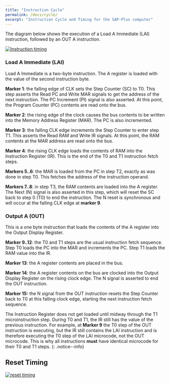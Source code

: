 ```yaml
---
title: "Instruction Cycle"
permalink: /docs/cycle/
excerpt: "Instruction Cycle and Timing for the SAP-Plus computer"
---
```


The diagram below shows the execution of a Load A Immediate (LAI) instruction, followed by an OUT A instruction.

[![Instruction timing](../../assets/images/timing-lai-out.png "Timing of LAI and OUT instructions")](../../assets/images/timing-lai-out.png)

### Load A Immediate (LAI)

Load A Immediate is a two-byte instruction.  The A register is loaded with the value of the second instruction byte.

**Marker 1**: the falling edge of CLK sets the Step Counter (SC) to T0.  This step asserts the Read PC and Write MAR signals to get the address of the next instruction.  The PC Increment (PI) signal is also asserted.  At this point, the Program Counter (PC) contents are read onto the bus.

**Marker 2**: the rising edge of the clock causes the bus contents to be written into the Memory Address Register (MAR).  The PC is also incremented.

**Marker 3**: the falling CLK edge increments the Step Counter to enter step T1.  This asserts the Read RAM and Write IR signals.  At this point, the RAM contents at the MAR address are read onto the bus.

**Marker 4**: the rising CLK edge loads the contents of RAM into the Instruction Register (IR).  This is the end of the T0 and T1 instruction fetch steps.

**Markers 5..6**: the MAR is loaded from the PC in step T2, exactly as was done in step T0.  This fetches the address of the instruction operand.

**Markers 7..8**: in step T3, the RAM contents are loaded into the A register.  The Next (N) signal is also asserted in this step, which will reset the SC back to step 0 (T0) to end the instruction.  The N reset is synchronous and will occur at the falling CLK edge at **marker 9**.

### Output A (OUT)

This is a one byte instruction that loads the contents of the A register into the Output Display Register.

**Marker 9..12**: the T0 and T1 steps are the usual instruction fetch sequence.  Step T0 loads the PC into the MAR and increments the PC.  Step T1 loads the RAM value into the IR.

**Marker 13**: the A register contents are placed in the bus.

**Marker 14**: the A register contents on the bus are clocked into the Output Display Register on the rising clock edge.  The N signal is asserted to end the OUT instruction.

**Marker 15:** the N signal from the OUT instruction resets the Step Counter back to T0 at this falling clock edge, starting the next instruction fetch sequence.

The Instruction Register does not get loaded until midway through the T1 microinstruction step. During T0 and T1, the IR still has the value of the previous instruction.  For example, at **Marker 9** the T0 step of the OUT instruction is executing, but the IR still contains the LAI instruction and is therefore executing the T0 step of the LAI microcode, not the OUT microcode.  This is why all instructions **must** have identical microcode for their T0 and T1 steps.
{: .notice--info}

## Reset Timing

[![reset timing](../../assets/images/timing-reset.png "Timing of the reset condition")](../../assets/images/timing-reset.png)
